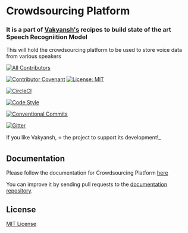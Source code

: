 # Crowdsourcing Platform
### It is a part of [Vakyansh's](https://open-speech-ekstep.github.io) recipes to build state of the art Speech Recogniition Model


This will hold the crowdsourcing platform to be used to store voice data from various speakers 

<!-- ALL-CONTRIBUTORS-BADGE:START - Do not remove or modify this section -->
[![All Contributors](https://img.shields.io/badge/all_contributors-13-orange.svg?style=flat-square)](#contributors-)
<!-- ALL-CONTRIBUTORS-BADGE:END -->
[![Contributor Covenant](https://img.shields.io/badge/Contributor%20Covenant-v1.4%20adopted-ff69b4.svg)](code-of-conduct.md)
[![License: MIT](https://img.shields.io/badge/License-MIT-yellow.svg)](https://opensource.org/licenses/MIT)

[![CircleCI](https://circleci.com/gh/Open-Speech-EkStep/crowdsource-dataplatform.svg?style=shield&circle-token=87fa694ba1f81c934edbd19f24509ba7302cd3b7)](https://app.circleci.com/pipelines/github/Open-Speech-EkStep/crowdsource-dataplatform)

[![Code Style](https://img.shields.io/badge/code%20style-black-000000.svg)](https://github.com/psf/black)

[![Conventional Commits](https://img.shields.io/badge/Conventional%20Commits-1.0.0-yellow.svg)](https://conventionalcommits.org)

[![Gitter](https://badges.gitter.im/Vakyansh/community.svg)](https://gitter.im/Vakyansh/community?utm_source=badge&utm_medium=badge&utm_campaign=pr-badge)

If you like Vakyansh, ⭐ the project to support its development!_   

## Documentation

Please follow the documentation for Crowdsourcing Platform [here](https://open-speech-ekstep.github.io/crowdsource_platform/)

You can improve it by sending pull requests to the
[documentation repository](https://github.com/Open-Speech-EkStep/open-speech-ekstep.github.io).

## License
[MIT License](LICENSE)

